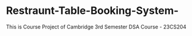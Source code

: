 # Restraunt-Table-Booking-System-
This is Course Project of Cambridge 3rd Semester DSA Course - 23CS204
